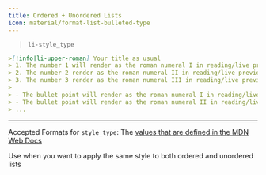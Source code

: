 ```yaml
---
title: Ordered + Unordered Lists
icon: material/format-list-bulleted-type
---
```


> `li-style_type`

```md
>[!info|li-upper-roman] Your title as usual
> 1. The number 1 will render as the roman numeral I in reading/live preview
> 2. The number 2 render as the roman numeral II in reading/live preview
> 3. The number 3 render as the roman numeral III in reading/live preview
> 
> - The bullet point will render as the roman numeral I in reading/live preview
> - The bullet point will render as the roman numeral II in reading/live preview
> ...
```

___
Accepted Formats for `style_type`: The [values that are defined in the MDN Web Docs](https://developer.mozilla.org/en-US/docs/Web/CSS/list-style-type#Values)

Use when you want to apply the same style to both ordered and unordered lists 